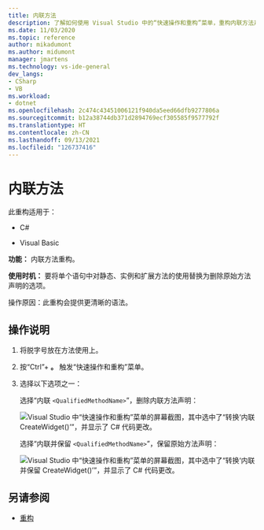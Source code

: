 ```yaml
---
title: 内联方法
description: 了解如何使用 Visual Studio 中的“快速操作和重构”菜单，重构内联方法声明并提供更清晰的语法。
ms.date: 11/03/2020
ms.topic: reference
author: mikadumont
ms.author: midumont
manager: jmartens
ms.technology: vs-ide-general
dev_langs:
- CSharp
- VB
ms.workload:
- dotnet
ms.openlocfilehash: 2c474c43451006121f940da5eed66dfb9277806a
ms.sourcegitcommit: b12a38744db371d2894769ecf305585f9577792f
ms.translationtype: HT
ms.contentlocale: zh-CN
ms.lasthandoff: 09/13/2021
ms.locfileid: "126737416"
---
```

# <a name="inline-method"></a>内联方法

此重构适用于：

- C#

- Visual Basic

**功能：** 内联方法重构。 

**使用时机：** 要将单个语句中对静态、实例和扩展方法的使用替换为删除原始方法声明的选项。

操作原因：此重构会提供更清晰的语法。

## <a name="how-to"></a>操作说明

1. 将脱字号放在方法使用上。

2. 按“Ctrl”+ **。** 触发“快速操作和重构”菜单。

3. 选择以下选项之一： 
    
   选择“内联 `<QualifiedMethodName>`”，删除内联方法声明：

    ![Visual Studio 中“快速操作和重构”菜单的屏幕截图，其中选中了“转换‘内联 CreateWidget()’”，并显示了 C# 代码更改。](media/inline-method-remove-declaration.png)

   选择“内联并保留 `<QualifiedMethodName>`”，保留原始方法声明：

    ![Visual Studio 中“快速操作和重构”菜单的屏幕截图，其中选中了“转换‘内联并保留 CreateWidget()’”，并显示了 C# 代码更改。](media/inline-method-preserve-declaration.png)

## <a name="see-also"></a>另请参阅

- [重构](../refactoring-in-visual-studio.md)
